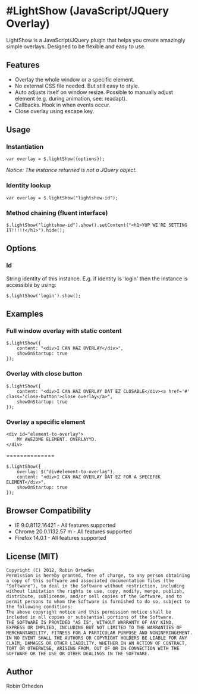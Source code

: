 #LightShow (JavaScript/JQuery Overlay)
============

LightShow is a JavaScript/JQuery plugin that helps you create amazingly simple overlays. Designed to be flexible and easy to use.

## Features

* Overlay the whole window or a specific element.
* No external CSS file needed. But still easy to style.
* Auto adjusts itself on window resize. Possible to manually adjust element (e.g. during animation, see: readapt).
* Callbacks. Hook in when events occur.
* Close overlay using escape key.

## Usage

### Instantiation

	var overlay = $.lightShow({options});
	
*Notice: The instance returned is not a JQuery object.*
	
### Identity lookup

	var overlay = $.lightShow("lightshow-id");
	
### Method chaining (fluent interface)

	$.lightShow("lightshow-id").show().setContent("<h1>YUP WE'RE SETTING IT!!!!!</h1>").hide();

<!--
## Methods

### show
	
### hide
	
### setContent
	
### readapt
-->

## Options

### Id

String identity of this instance. E.g. if identity is 'login' then the instance is accessible by using:

	$.lightShow('login').show();

<!--
## Other options..

	{
		id, // default NULL
		parent: null, // default: 'top'
		overlay: "window", // default: "window".. But can be any element
		content: null, // Required: element or text (HTML)
		opacity: 0.85, // Default 0.75
		showOnStartup: false, // Default false
		closeButtonSelector: ".close-button", // Default ".close-button"
		closeOnEscape: true, // Default: true
		styling: {
			backgroundColor: "#000" // Overlay background color. Default "#000" (black)
		},
		callbacks: {
			initialization: {
				before: function(){},
				after: function(){}
			},
			show: {
				before: function(){},
				after: function(){}
			},
			hide: {
				before: function(){},
				after: function(){}
			}
		},
		effects: {
			show: function(element, finished){element.fadeIn(finished);},
			hide: function(element, finished){element.fadeOut(finished);}
		}
	}
-->

## Examples

### Full window overlay with static content
	$.lightShow({
		content: "<div>I CAN HAZ OVERLAY</div>",
		showOnStartup: true
	});
	
### Overlay with close button
	$.lightShow({
		content: "<div>I CAN HAZ OVERLAY DAT EZ CLOSABLE</div><a href='#' class='close-button'>close overlay</a>",
		showOnStartup: true
	});
	
### Overlay a specific element

	<div id="element-to-overlay">
		MY AWEZOME ELEMENT. OVERLAYYD.
	</div>

==============

	$.lightShow({
		overlay: $("div#element-to-overlay"),
		content: "<div>I CAN HAZ OVERLAY DAT EZ FOR A SPECEFEK ELEMENT</div>",
		showOnStartup: true
	});
	
## Browser Compatibility

* IE 9.0.8112.16421 - All features supported
* Chrome 20.0.1132.57 m - All features supported
* Firefox 14.0.1 - All features supported

## License (MIT)
	
	Copyright (C) 2012, Robin Orheden
	Permission is hereby granted, free of charge, to any person obtaining a copy of this software and associated documentation files (the "Software"), to deal in the Software without restriction, including without limitation the rights to use, copy, modify, merge, publish, distribute, sublicense, and/or sell copies of the Software, and to permit persons to whom the Software is furnished to do so, subject to the following conditions:
	The above copyright notice and this permission notice shall be included in all copies or substantial portions of the Software.
	THE SOFTWARE IS PROVIDED "AS IS", WITHOUT WARRANTY OF ANY KIND, EXPRESS OR IMPLIED, INCLUDING BUT NOT LIMITED TO THE WARRANTIES OF MERCHANTABILITY, FITNESS FOR A PARTICULAR PURPOSE AND NONINFRINGEMENT. IN NO EVENT SHALL THE AUTHORS OR COPYRIGHT HOLDERS BE LIABLE FOR ANY CLAIM, DAMAGES OR OTHER LIABILITY, WHETHER IN AN ACTION OF CONTRACT, TORT OR OTHERWISE, ARISING FROM, OUT OF OR IN CONNECTION WITH THE SOFTWARE OR THE USE OR OTHER DEALINGS IN THE SOFTWARE.

## Author

Robin Orheden